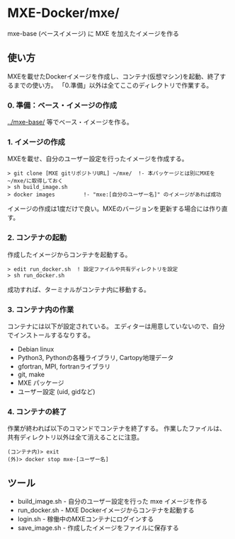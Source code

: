 MXE-Docker/mxe/
========

mxe-base (ベースイメージ) に MXE を加えたイメージを作る


使い方
--------

MXEを載せたDockerイメージを作成し、コンテナ(仮想マシン)を起動、終了するまでの使い方。
「0.準備」以外は全てここのディレクトリで作業する。


### 0. 準備：ベース・イメージの作成

[../mxe-base/](../mxe-base/README.md) 等でベース・イメージを作る。


### 1. イメージの作成

MXEを載せ、自分のユーザー設定を行ったイメージを作成する。

```
> git clone [MXE gitリポジトリURL] ~/mxe/  !- 本パッケージとは別にMXEを~/mxe/に取得しておく
> sh build_image.sh
> docker images         !- "mxe:[自分のユーザー名]" のイメージがあれば成功
```

イメージの作成は1度だけで良い。MXEのバージョンを更新する場合には作り直す。


### 2. コンテナの起動

作成したイメージからコンテナを起動する。

```
> edit run_docker.sh  ! 設定ファイルや共有ディレクトリを設定
> sh run_docker.sh
```
成功すれば、ターミナルがコンテナ内に移動する。


### 3. コンテナ内の作業

コンテナには以下が設定されている。
エディターは用意していないので、自分でインストールするなりする。

  * Debian linux
  * Python3, Pythonの各種ライブラリ, Cartopy地理データ
  * gfortran, MPI, fortranライブラリ
  * git, make
  * MXE パッケージ
  * ユーザー設定 (uid, gidなど)


### 4. コンテナの終了

作業が終われば以下のコマンドでコンテナを終了する。
作業したファイルは、共有ディレクトリ以外は全て消えることに注意。

```
(コンテナ内)> exit
(外)> docker stop mxe-[ユーザー名]
```


ツール
--------

  * build_image.sh        - 自分のユーザー設定を行った mxe イメージを作る
  * run_docker.sh         - MXE Dockerイメージからコンテナを起動する
  * login.sh              - 稼働中のMXEコンテナにログインする
  * save_image.sh         - 作成したイメージをファイルに保存する
